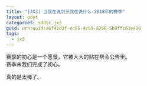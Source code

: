 ```yaml
---
title: "[JX3] 当我在说剑三我在说什么-2018年的赛季"
layout: post
categories: sddtc jx3
guid: urn:uuid:a6f41d3f-ec55-4c59-8258-5b0ffc61e416
tags:
  - jx3
---
```


赛季的初心是一个愿景，它被大大的贴在帮会公告里。  
赛季末我们完成了初心。  

真的是太棒了。
